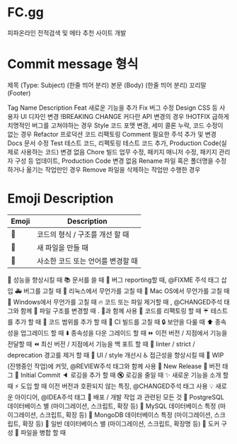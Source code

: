 # FC.gg
피파온라인 전적검색 및 메타 추천 사이트 개발


# Commit message 형식
제목 (Type: Subject)
(한줄 띄어 분리)
본문 (Body)
(한줄 띄어 분리)
꼬리말 (Footer)



Tag Name	Description
Feat	새로운 기능을 추가
Fix	버그 수정
Design	CSS 등 사용자 UI 디자인 변경
!BREAKING CHANGE	커다란 API 변경의 경우
!HOTFIX	급하게 치명적인 버그를 고쳐야하는 경우
Style	코드 포맷 변경, 세미 콜론 누락, 코드 수정이 없는 경우
Refactor	프로덕션 코드 리팩토링
Comment	필요한 주석 추가 및 변경
Docs	문서 수정
Test	테스트 코드, 리펙토링 테스트 코드 추가, Production Code(실제로 사용하는 코드) 변경 없음
Chore	빌드 업무 수정, 패키지 매니저 수정, 패키지 관리자 구성 등 업데이트, Production Code 변경 없음
Rename	파일 혹은 폴더명을 수정하거나 옮기는 작업만인 경우
Remove	파일을 삭제하는 작업만 수행한 경우



# Emoji	Description


|Emoji|Description|
|------|---|
|🎨|코드의 형식 / 구조를 개선 할 때|
|📰|새 파일을 만들 때|
|📝|사소한 코드 또는 언어를 변경할 때|
	
	
	
🐎	성능을 향상시킬 때
📚	문서를 쓸 때
🐛	버그 reporting할 때, @FIXME 주석 태그 삽입
🚑	버그를 고칠 때
🐧	리눅스에서 무언가를 고칠 때
🍎	Mac OS에서 무언가를 고칠 때
🏁	Windows에서 무언가를 고칠 때
🔥	코드 또는 파일 제거할 때 , @CHANGED주석 태그와 함께
🚜	파일 구조를 변경할 때 . 🎨과 함께 사용
🔨	코드를 리팩토링 할 때
☔️	테스트를 추가 할 때
🔬	코드 범위를 추가 할 때
💚	CI 빌드를 고칠 때
🔒	보안을 다룰 때
⬆️	종속성을 업그레이드 할 때
⬇️	종속성을 다운 그레이드 할 때
⏩	이전 버전 / 지점에서 기능을 전달할 때
⏪	최신 버전 / 지점에서 기능을 백 포트 할 때
👕	linter / strict / deprecation 경고를 제거 할 때
💄	UI / style 개선시
♿️	접근성을 향상시킬 때
🚧	WIP (진행중인 작업)에 커밋, @REVIEW주석 태그와 함께 사용
💎	New Release
🔖	버전 태그
🎉	Initial Commit
🔈	로깅을 추가 할 때
🔇	로깅을 줄일 때
✨	새로운 기능을 소개 할 때
⚡️	도입 할 때 이전 버전과 호환되지 않는 특징, @CHANGED주석 태그 사용
💡	새로운 아이디어, @IDEA주석 태그
🚀	배포 / 개발 작업 과 관련된 모든 것
🐘	PostgreSQL 데이터베이스 별 (마이그레이션, 스크립트, 확장 등)
🐬	MySQL 데이터베이스 특정 (마이그레이션, 스크립트, 확장 등)
🍃	MongoDB 데이터베이스 특정 (마이그레이션, 스크립트, 확장 등)
🏦	일반 데이터베이스 별 (마이그레이션, 스크립트, 확장명 등)
🐳	도커 구성
🤝	파일을 병합 할 때
